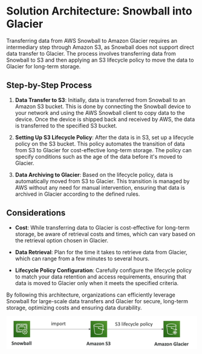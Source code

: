 # Solution Architecture: Snowball into Glacier

Transferring data from AWS Snowball to Amazon Glacier requires an intermediary step through Amazon S3, as Snowball does not support direct data transfer to Glacier. The process involves transferring data from Snowball to S3 and then applying an S3 lifecycle policy to move the data to Glacier for long-term storage.

## Step-by-Step Process

1. **Data Transfer to S3**: Initially, data is transferred from Snowball to an Amazon S3 bucket. This is done by connecting the Snowball device to your network and using the AWS Snowball client to copy data to the device. Once the device is shipped back and received by AWS, the data is transferred to the specified S3 bucket.

2. **Setting Up S3 Lifecycle Policy**: After the data is in S3, set up a lifecycle policy on the S3 bucket. This policy automates the transition of data from S3 to Glacier for cost-effective long-term storage. The policy can specify conditions such as the age of the data before it's moved to Glacier.

3. **Data Archiving to Glacier**: Based on the lifecycle policy, data is automatically moved from S3 to Glacier. This transition is managed by AWS without any need for manual intervention, ensuring that data is archived in Glacier according to the defined rules.

## Considerations

- **Cost**: While transferring data to Glacier is cost-effective for long-term storage, be aware of retrieval costs and times, which can vary based on the retrieval option chosen in Glacier.

- **Data Retrieval**: Plan for the time it takes to retrieve data from Glacier, which can range from a few minutes to several hours.

- **Lifecycle Policy Configuration**: Carefully configure the lifecycle policy to match your data retention and access requirements, ensuring that data is moved to Glacier only when it meets the specified criteria.

By following this architecture, organizations can efficiently leverage Snowball for large-scale data transfers and Glacier for secure, long-term storage, optimizing costs and ensuring data durability.

![Snowball into Glacier](../z_resources/images/storage-extras/snowball-into-glacier.png) 
